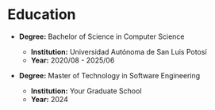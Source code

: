 # Education
- **Degree:** Bachelor of Science in Computer Science
  - **Institution:** Universidad Autónoma de San Luis Potosí
  - **Year:** 2020/08 - 2025/06

- **Degree:** Master of Technology in Software Engineering
  - **Institution:** Your Graduate School
  - **Year:** 2024

